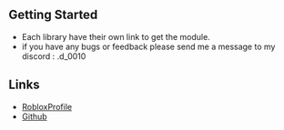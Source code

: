 ## Getting Started

-  Each library have their own link to get the module.
-  if you have any bugs or feedback please send me a message to my discord : .d_0010

## Links

- [RobloxProfile](https://www.roblox.com/users/3813642140/profile)
- [Github](https://github.com/evxryyy)
